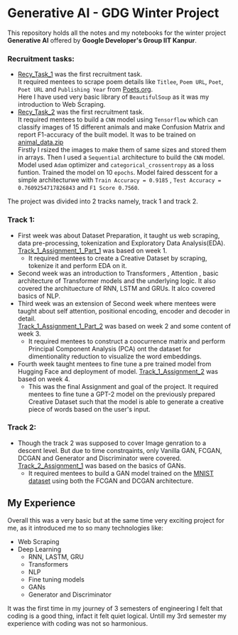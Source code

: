 # Generative AI - GDG Winter Project

This repository holds all the notes and my notebooks for the winter project __Generative AI__ offered by __Google Developer's Group IIT Kanpur__.

### Recruitment tasks:
- [Recy_Task_1](https://github.com/om4099/GDG-Project-Winter-2024/blob/main/Recy_Task_1.ipynb) was the first recruitment task.  
  It required mentees to scrape poem details like `Titlee`, `Poem URL`, `Poet`, `Poet URL` and `Publishing Year` from [Poets.org](https://poets.org/poems).  
  Here I have used very basic library of `BeautifulSoup` as it was my introduction to Web Scraping.
- [Recy_Task_2](https://github.com/om4099/GDG-Project-Winter-2024/blob/main/Recy_Task_2.ipynb) was the first recruitment task.  
  It required mentees to build a `CNN` model using `Tensorflow` which can classify images of 15 different animals and make Confusion Matrix and report F1-accuracy of the built model. It was to be trained on [animal_data.zip](https://github.com/om4099/GDG-Project-Winter-2024/blob/main/animal_data.zip)  
  Firstly I rsized the images to make them of same sizes and stored them in arrays. Then I used a `Sequential` architecture to build the `CNN` model.
  Model used `Adam` optimizer and `categorical_crossentropy` as a loss funtion. Trained the model on 10 `epochs`.
  Model faired desscent for a simple architecturwe with `Train Accuracy = 0.9185` , `Test Accuracy = 0.7609254717826843` and `F1 Score 0.7560`.

The project was divided into 2 tracks namely, track 1 and track 2.

### Track 1:
- First week was about Dataset Preparation, it taught us web scraping, data pre-processing, tokenization and Exploratory Data Analysis(EDA).  
  [Track_1_Assignment_1_Part_1](https://github.com/om4099/GDG-Project-Winter-2024/blob/main/Track_1_Assignment_1_Part_1.ipynb) was based on week 1.
  - It required mentees to create a Creative Dataset by scraping, tokenize it and perform EDA on it.
- Second week was an introduction to Transformers , Attention , basic architecture of Transformer models and the underlying logic. It also covered the archituecture of RNN, LSTM and GRUs. It alco covered basics of NLP.  
- Third week was an extension of Second week where mentees were taught about self attention, positional encoding, encoder and decoder in detail.  
  [Track_1_Assignment_1_Part_2](https://github.com/om4099/GDG-Project-Winter-2024/blob/main/Track_1_Assignment_1_Part_2.ipynb) was based on week 2 and some content of week 3.
  - It required mentees to construct a coocurrence matrix and perform Principal Component Analysis (PCA) ont the dataset for dimentionality reduction to visualize the word embeddings.
- Fourth week taught mentees to fine tune a pre trained model from Hugging Face and deployment of model.
  [Track_1_Assignment_2](https://github.com/om4099/GDG-Project-Winter-2024/blob/main/Track_1_Assignment_2.ipynb) was based on week 4.
  - This was the final Assignment and goal of the project. It required mentees to fine tune a GPT-2 model on the previously prepared Creative Dataset such that the model is able to generate a creative piece of words based on the user's input.

### Track 2:  
- Though the track 2 was supposed to cover Image genration to a descent level. But due to time constrqaints, only Vanilla GAN, FCGAN, DCGAN and Generator and Discriminator were covered.  
  [Track_2_Assignment_1](https://github.com/om4099/GDG-Project-Winter-2024/blob/main/Track_2_Assignment_1.ipynb) was based on the basics of GANs.
   - It required mentees to build a GAN model trained on the [MNIST dataset](https://storage.googleapis.com/tensorflow/tf-keras-datasets/mnist.npz) using both the FCGAN and DCGAN architecture.
 


## My Experience
Overall this was a very basic but at the same time very exciting project for me, as it introduced me to so many technologies like:
- Web Scraping
- Deep Learning
  - RNN, LASTM, GRU
  - Transformers
  - NLP
  - Fine tuning models
  - GANs
  - Generator and Discriminator

It was the first time in my journey of 3 semesters of engineering I felt that coding is a good thing, infact it felt quiet logical. Untill my 3rd semester my experience with coding was not so harmonious.
